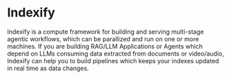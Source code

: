 # Indexify

Indexify is a compute framework for building and serving multi-stage agentic workflows, which can be parallized and run on one or more machines. If you are building RAG/LLM Applications or Agents which depend on LLMs consuming data extracted from documents or video/audio, Indexify can help you to build pipelines which keeps your indexes updated in real time as data changes.
